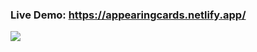 ### Live Demo: https://appearingcards.netlify.app/


![](https://github.com/aaronkagan/appearing-cards/blob/main/demo.gif)
